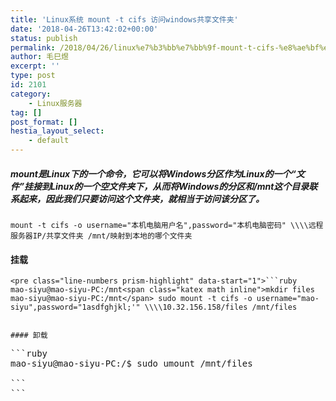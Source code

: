 ```yaml
---
title: 'Linux系统 mount -t cifs 访问windows共享文件夹'
date: '2018-04-26T13:42:02+00:00'
status: publish
permalink: /2018/04/26/linux%e7%b3%bb%e7%bb%9f-mount-t-cifs-%e8%ae%bf%e9%97%aewindows%e5%85%b1%e4%ba%ab%e6%96%87%e4%bb%b6%e5%a4%b9
author: 毛巳煜
excerpt: ''
type: post
id: 2101
category:
    - Linux服务器
tag: []
post_format: []
hestia_layout_select:
    - default
---
```

##### **mount是Linux下的一个命令，它可以将Windows分区作为Linux的一个“文件”挂接到Linux的一个空文件夹下，从而将Windows的分区和/mnt这个目录联系起来，因此我们只要访问这个文件夹，就相当于访问该分区了。**

`mount -t cifs -o username="本机电脑用户名",password="本机电脑密码" \\\\远程服务器IP/共享文件夹 /mnt/映射到本地的哪个文件夹`

#### 挂载

```
<pre class="line-numbers prism-highlight" data-start="1">```ruby
mao-siyu@mao-siyu-PC:/mnt<span class="katex math inline">mkdir files
mao-siyu@mao-siyu-PC:/mnt</span> sudo mount -t cifs -o username="mao-siyu",password="1asdfghjkl;'" \\\\10.32.156.158/files /mnt/files

```
```

#### 卸载

```
<pre class="line-numbers prism-highlight" data-start="1">```ruby
mao-siyu@mao-siyu-PC:/$ sudo umount /mnt/files

```
```